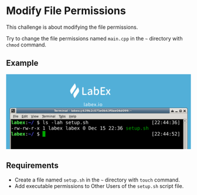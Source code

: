 # Modify File Permissions

This challenge is about modifying the file permissions.

Try to change the file permissions named `main.cpp` in the `~` directory with `chmod` command.

## Example

![challenge-file-properties-3-4](./assets/challenge-file-properties-3-4.png)


## Requirements

- Create a file named `setup.sh` in the `~` directory with `touch` command.
- Add executable permissions to Other Users of the `setup.sh` script file.
